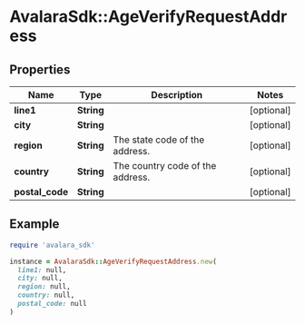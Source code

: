 # AvalaraSdk::AgeVerifyRequestAddress

## Properties

| Name | Type | Description | Notes |
| ---- | ---- | ----------- | ----- |
| **line1** | **String** |  | [optional] |
| **city** | **String** |  | [optional] |
| **region** | **String** | The state code of the address. | [optional] |
| **country** | **String** | The country code of the address. | [optional] |
| **postal_code** | **String** |  | [optional] |

## Example

```ruby
require 'avalara_sdk'

instance = AvalaraSdk::AgeVerifyRequestAddress.new(
  line1: null,
  city: null,
  region: null,
  country: null,
  postal_code: null
)
```

